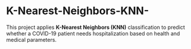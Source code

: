 # K-Nearest-Neighbors-KNN-
This project applies **K-Nearest Neighbors (KNN)** classification to predict whether a COVID-19 patient needs hospitalization based on health and medical parameters.
